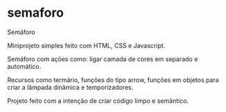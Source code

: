 # semaforo
Semáforo

Miniprojeto simples feito com HTML, CSS e Javascript.

Semáforo com ações como: ligar camada de cores em separado e automático.

Recursos como termário, funções do tipo arrow, funções em objetos
para criar a lâmpada dinâmica e temporizadores.

Projeto feito com a intenção de criar código limpo e semântico.

